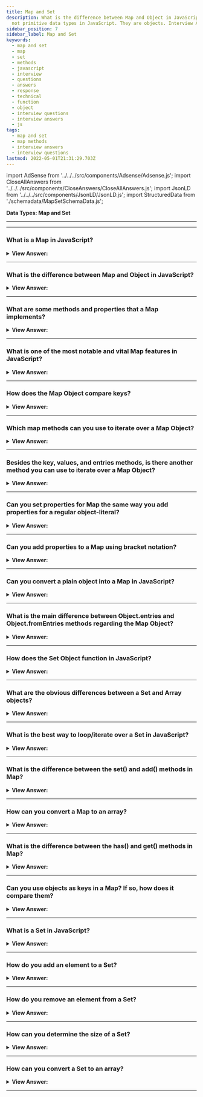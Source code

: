 ```yaml
---
title: Map and Set
description: What is the difference between Map and Object in JavaScript? Map and Set are
  not primitive data types in JavaScript. They are objects. Interview Answers
sidebar_position: 7
sidebar_label: Map and Set
keywords:
  - map and set
  - map
  - set
  - methods
  - javascript
  - interview
  - questions
  - answers
  - response
  - technical
  - function
  - object
  - interview questions
  - interview answers
  - js
tags:
  - map and set
  - map methods
  - interview answers
  - interview questions
lastmod: 2022-05-01T21:31:29.703Z
---
```


import AdSense from '../../../src/components/Adsense/Adsense.js';
import CloseAllAnswers from '../../../src/components/CloseAnswers/CloseAllAnswers.js';
import JsonLD from '../../../src/components/JsonLD/JsonLD.js';
import StructuredData from './schemadata/MapSetSchemaData.js';

<JsonLD data={StructuredData} />

<head>
  <title>Map and Set | JavaScript Frontend Phone Interview Answers</title>
</head>

**Data Types: Map and Set**

---

<AdSense />

---

<CloseAllAnswers />

### What is a Map in JavaScript?

<details>
  <summary><strong>View Answer:</strong></summary>
  <div>
  <div><strong>Interview Response:</strong> A map in JavaScript is a data structure that stores key-value pairs, allowing efficient lookup, insertion, and deletion operations based on the keys.</div><br />
  <div><strong className="codeExample">Code Example:</strong><br /><br />

  <div></div>

```js
// Creating a new Map
let myMap = new Map();

// Adding key-value pairs
myMap.set('name', 'John');
myMap.set('age', 30);

// Accessing values
console.log(myMap.get('name')); // Output: John
console.log(myMap.get('age')); // Output: 30

// Checking if a key exists
console.log(myMap.has('name')); // Output: true

// Deleting a key-value pair
myMap.delete('age');

// Checking the size of the Map
console.log(myMap.size); // Output: 1

// Clearing all key-value pairs
myMap.clear();
console.log(myMap.size); // Output: 0

```

  </div>
  </div>
</details>

---

### What is the difference between Map and Object in JavaScript?

<details>
  <summary><strong>View Answer:</strong></summary>
  <div>
  <div><strong>Interview Response:</strong> Maps are similar to objects in JavaScript, but they differ in their key types and methods. Maps allow any type of data as keys, have built-in iteration methods, and maintain key-value order, whereas objects only allow string or symbol keys and have fewer built-in methods.
  </div><br />
  <div><strong className="codeExample">Code Example:</strong> Different types as keys<br /><br />

  <div></div>

```js
let map = new Map();

map.set('1', 'str1'); // a string key
map.set(1, 'num1'); // a numeric key
map.set(true, 'bool1'); // a boolean key

// remember the regular Object? it would convert keys to string
// Map keeps the type, so these two are different:
console.log(map.get(1)); // 'num1'
console.log(map.get('1')); // 'str1'

console.log(map.size); // 3
```

  </div>
  </div>
</details>

---

### What are some methods and properties that a Map implements?

<details>
  <summary><strong>View Answer:</strong></summary>
  <div>
  <div><strong>Interview Response:</strong> Some methods and properties that a Map implements in JavaScript include set(), get(), delete(), has(), size, clear(), keys(), values(), and entries().<br /><br />
  <strong>Methods and properties are as follows:</strong><br /><br />
  <ul>
    <li>new Map() – constructs the map.</li>
    <li>map.set(key, value) — saves the value as a function of the key.</li>
    <li>map.get(key) – returns the value specified by the key or undefined if the key does not exist in the map.</li>
    <li>map.has(key) – If the key exists, it returns true; otherwise, it returns false.</li>
    <li>map.delete(key) - deletes the value specified by the key.</li>
    <li>map.clear() — clears the map completely.</li>
    <li>map.size – The number of elements currently on the map gets returned.</li>
  </ul>
</div><br />
  <div><strong className="codeExample">Code Example:</strong><br /><br />

  <div></div>

```js
let contacts = new Map();

// stores the value by the key
contacts.set('Raymond', { phone: '213-555-1234', address: '123 N 1st Ave' });

contacts.has('Jessie'); // false 'Jessie' does not exist

contacts.get('Hilary'); // returns undefined

// stores as the value by the key
contacts.set('Hilary', { phone: '617-555-4321', address: '321 S 2nd St' });

console.log(contacts); // Map returns Hilary and Raymond

contacts.delete('Raymond'); // deletes Raymond returns true

contacts.get('Hilary'); // returns values

console.log(contacts.size); // returns 1
```

  </div>
  </div>
</details>

---

### What is one of the most notable and vital Map features in JavaScript?

<details>
  <summary><strong>View Answer:</strong></summary>
  <div>
  <div><strong>Interview Response:</strong> Using objects as keys is one of the most notable and vital Map features. The same does not count for objects, We should note that using a string as a key in an object is fine, but we cannot use another object as a key.
</div><br />
  <div><strong className="codeExample">Code Example:</strong><br /><br />

  <div></div>

```js
let john = { name: 'John' };
let ben = { name: 'Ben' };

let visitsCountObj = {}; // try to use an object

visitsCountObj[ben] = 234; // try to use ben object as the key
visitsCountObj[john] = 123; // try to use john object as the key, ben object will get replaced

// That's what got written!
console.log(visitsCountObj['[object Object]']); // 123
console.log(visitsCountObj[ben]); // ben returns 123 because it was overwritten by john
```

  </div>
  </div>
</details>

---

### How does the Map Object compare keys?

<details>
  <summary><strong>View Answer:</strong></summary>
  <div>
  <div><strong>Interview Response:</strong> Map uses the algorithm 'SameValueZero'. It is roughly the same as strict equality ===, but the difference is that NaN is considered equal to NaN. So, NaN can be used as the key as well. This algorithm cannot be changed or customized.
</div>
  </div>
</details>

---

### Which map methods can you use to iterate over a Map Object?

<details>
  <summary><strong>View Answer:</strong></summary>
  <div>
  <div><strong>Interview Response:</strong> There are three Map methods that you can use to iterate over a map object, including the key, values, and entries methods.</div><br />
  <div><strong>Technical Response:</strong> There are three Map methods that you can use to iterate over a map, including the key, values, and entries methods. The keys method returns the keys within the Map. The entries method returns an iterable for entries [key, value]. At the same time, the Object.values method returns an iterable for values. Notable, by default entries, is used in the for…of loop. So, it is not necessary to invoke it explicitly. The iteration goes in the same order as the value insertion, and the map preserves this order, unlike regular Objects.
  </div><br />
  <div><strong className="codeExample">Code Example:</strong><br /><br />

  <div></div>

```js
let recipeMap = new Map([
  ['cucumber', 500],
  ['tomatoes', 350],
  ['onion', 50],
]);

// iterate over keys (vegetables)
for (let vegetable of recipeMap.keys()) {
  console.log(vegetable); // cucumber, tomatoes, onion
}

// iterate over values (amounts)
for (let amount of recipeMap.values()) {
  console.log(amount); // 500, 350, 50
}

let recipeMap = new Map([
  ['cucumber', 500],
  ['tomatoes', 350],
  ['onion', 50],
]);

// We can also iterate over entries using a forEach()
recipeMap.forEach((quantity, veg) => console.log(`${veg}, ${quantity}`));
```

  </div>
  </div>
</details>

---

### Besides the key, values, and entries methods, is there another method you can use to iterate over a Map Object?

<details>
  <summary><strong>View Answer:</strong></summary>
  <div>
  <div><strong>Interview Response:</strong> The forEach() method can also be used to iterate over a Map object in JavaScript, passing a callback function to execute on each key-value pair.</div><br />
  <div><strong>Technical Response:</strong> You can use forEach method to iterate over the Map Object. The forEach() method executes a provided function once for each Map entry. You should note that instead of producing a [key, value], as a result, it creates the opposite [value, key]. You can choose the format of your choice to meet the proposed outcome.
  </div><br />
  <div><strong className="codeExample">Code Example:</strong><br /><br />

  <div></div>

```js
let recipeMap = new Map([
  ['cucumber', 500],
  ['tomatoes', 350],
  ['onion', 50],
]);

// iterate over entries using a forEach()
recipeMap.forEach((quantity, veg) => console.log(`${veg}, ${quantity}`));
```

  </div>
  </div>
</details>

---

### Can you set properties for Map the same way you add properties for a regular object-literal?

<details>
  <summary><strong>View Answer:</strong></summary>
  <div>
  <div><strong>Interview Response:</strong> No, properties cannot be set for a Map in the same way as adding properties to a regular object-literal in JavaScript.
</div><br />
  <div><strong>Technical Response:</strong> Technically, yes, but it is not recommended because it uses the feature of a generic object. There is a significant loss of built-in Map methods like set and delete when it we transform it into a generic object.
</div><br />
  <div><strong className="codeExample">Code Example:</strong><br /><br />

  <div></div>

```js
// Wrong Way
let wrongMap = new Map();
wrongMap['bla'] = 'blaa';
wrongMap['bla2'] = 'blaaa2';

console.log(wrongMap); // Map { bla: 'blaa', bla2: 'blaaa2' }

// Any attempt to revert back to Maps built-in methods will fail

wrongMap.has('bla'); // false
wrongMap.delete('bla'); // false
console.log(wrongMap); // Map { bla: 'blaa', bla2: 'blaaa2' }

// Right way for storing data in the Map - set(key, value) method.

let contacts = new Map();
contacts.set('Jessie', { phone: '213-555-1234', address: '123 N 1st Ave' });
contacts.has('Jessie'); // true
contacts.get('Hilary'); // undefined
contacts.set('Hilary', { phone: '617-555-4321', address: '321 S 2nd St' });
contacts.get('Jessie'); // {phone: "213-555-1234", address: "123 N 1st Ave"}
contacts.delete('Raymond'); // false
contacts.delete('Jessie'); // true
console.log(contacts.size); // 1
```

  </div>
  </div>
</details>

---

### Can you add properties to a Map using bracket notation?

<details>
  <summary><strong>View Answer:</strong></summary>
  <div>
  <div><strong>Interview Response:</strong> Technically, yes, but it is not recommended because it uses the feature of a generic object. There is a significant loss of built-in Map methods like set and delete when we transform it into a generic object. It is better to use the set() method to add new key-value pairs to a Map.
  </div>
  </div>
</details>

---

### Can you convert a plain object into a Map in JavaScript?

<details>
  <summary><strong>View Answer:</strong></summary>
  <div>
  <div><strong>Interview Response:</strong> Yes, you can convert a plain object into a Map in JavaScript using the Map constructor and Object.entries().</div><br />
  <div><strong>Technical Response:</strong> Yes, if we have a plain object and would like to create a Map from it, we can use the built-in method Object.entries(obj) that returns an array of key/value pairs for an object precisely in that format.
  </div><br />
  <div><strong className="codeExample">Code Example:</strong><br /><br />

  <div></div>

```js
let obj = {
  name: 'John',
  age: 30,
};

let map = new Map(Object.entries(obj));

console.log(map.get('name')); // John
```

  </div>
  </div>
</details>

---

### What is the main difference between Object.entries and Object.fromEntries methods regarding the Map Object?

<details>
  <summary><strong>View Answer:</strong></summary>
  <div>
  <div><strong>Interview Response:</strong> Object.entries() returns an array of key-value pairs from an object, which can be used to create a new Map, while Object.fromEntries() creates an object from an array of key-value pairs, which can be converted to a Map.</div><br />
  <div><strong>Technical Response:</strong> If we have a plain object, and we would like to create a Map from it, then we can use the built-in method Object.entries(obj) that returns an array of key/value pairs for an object exactly in that format. The Object.fromEntries() method transforms a list of key-value (Map Object) pairs into an object. So, both have conversion components that are the opposite of one another.
  </div><br />
  <div><strong className="codeExample">Code Example:</strong> Object.fromEntries();<br /><br />

  <div></div>

```js
let map = new Map();
map.set('banana', 1);
map.set('orange', 2);
map.set('meat', 4);

let obj = Object.fromEntries(map.entries()); // make a plain object (*)

// done!
// obj = { banana: 1, orange: 2, meat: 4 }

console.log(obj.orange); // 2
```

  </div><br />
  <div><strong className="codeExample">Code Example:</strong> Object.entries();<br /><br />

  <div></div>

```js
let obj = {
  name: 'John',
  age: 30,
};

let map = new Map(Object.entries(obj));

console.log(map.get('name')); // John
```

  </div>
  </div>
</details>

---

### How does the Set Object function in JavaScript?

<details>
  <summary><strong>View Answer:</strong></summary>
  <div>
  <div><strong>Interview Response:</strong> The Set object is a special object that lets you store “unique” values of any type, whether primitive values or object references. It provides methods for adding, deleting, and checking the presence of values.</div><br />
  <div><strong>Technical Response:</strong> The Set object is a special object that lets you store unique values of any type, whether primitive values or object references. The Set() constructor creates the base structure of the object. The main feature is that repeated calls of set.add(value) with the same value do not do anything, and that is why each value appears in a Set only once.
  </div><br />
  <div><strong className="codeExample">Code Example:</strong><br /><br />

  <div></div>

```js
let set = new Set();

let john = { name: 'John' };
let pete = { name: 'Pete' };
let mary = { name: 'Mary' };

// visits, some users come multiple times
set.add(john);
set.add(pete);
set.add(mary);
set.add(john);
set.add(mary);

// set keeps only unique values
console.log(set.size); // 3

for (let user of set) {
  console.log(user.name); // John (then Pete and Mary)
}
```

  </div>
  </div>
</details>

---

### What are the obvious differences between a Set and Array objects?

<details>
  <summary><strong>View Answer:</strong></summary>
  <div>
  <div><strong>Interview Response:</strong> The main difference is that Set only allows unique data values, while an Array allows duplicates.</div><br />
  <div><strong>Technical Response:</strong> Well, in general, Array is a type of structure representing a block of data (numbers, objects) allocated in consecutive memory. Set, more familiar as a Math concept, is an abstract data type that contains only distinct elements/objects without the need of being allocated orderly by index. Array and Set are technically different concepts in JavaScript. One of the most significant differences here, you may notice, is that elements in Array can be duplicated (unless you tell it not to be), and in Set, they just cannot (regardless of what you decide). In addition, Array is an “indexed collection” type of data structure, while Set is considered a “keyed collection”.
  </div><br />
  <div><strong className="codeExample">Code Example:</strong><br /><br />

  <div></div>

```js
// Array
let array = [1, 2, 2, 3];
console.log(array[1]); // outputs: 2
console.log(array.length); // outputs: 4

// Set
let set = new Set([1, 2, 2, 3]);
console.log(set.has(2)); // outputs: true
console.log(set.size); // outputs: 3, because "2" only counts once.
```

  </div>
  </div>
</details>

---

### What is the best way to loop/iterate over a Set in JavaScript?

<details>
  <summary><strong>View Answer:</strong></summary>
  <div>
  <div><strong>Interview Response:</strong> The best way to iterate over a Set in JavaScript is using the for...of loop or the forEach() method. Both options provide a clean and concise syntax for iterating through all elements of the Set.</div><br />
  <div><strong>Technical Response:</strong> There are two ways to iterate over a Set() in JavaScript. The for..of and forEach loops. You can also use a traditional iterative for loop, but it is much more complex and not recommended (Ninja Code).
  </div><br />
  <div><strong className="codeExample">Code Example:</strong> Iteration over Set using for..of and forEach<br /><br />

  <div></div>

```js
let set = new Set(['oranges', 'apples', 'bananas']);

for (let value of set) console.log(value);

// the same with forEach:
set.forEach((value, valueAgain, set) => {
  console.log(value);
});
```

  </div><br />
  <div><strong className="codeExample">Code Example:</strong> Traditional iterative for loop over Set() object… (for..of or forEach is recommended)<br /><br />

  <div></div>

```js
let set = new Set(['oranges', 'apples', 'bananas']);

for (let i = set.values(), val = null; (val = i.next().value); ) {
  console.log(val);
}
```

---

:::note
You can also use a traditional iterative for loop, but it is much more complex and not recommended.
:::

  </div>
  </div>
</details>

---

### What is the difference between the set() and add() methods in Map?

<details>
  <summary><strong>View Answer:</strong></summary>
  <div>
  <div><strong>Interview Response:</strong> The Map object in JavaScript only has a set(key, value) method for adding key-value pairs. add() method doesn't exist in Map but is used in Set objects to add unique values.
  </div><br />
  <div><strong className="codeExample">Code Example:</strong><br /><br />

  <div></div>

Here is a simple JavaScript code example showing the use of `set()` in a `Map` and `add()` in a `Set`:

```javascript
// Map
let map = new Map();
map.set('key1', 'value1');
console.log(map.get('key1')); // outputs: 'value1'

// Set
let set = new Set();
set.add('value1');
console.log(set.has('value1')); // outputs: true
```

In the above example, `set()` is used to add key-value pairs to the `Map` and `add()` is used to add unique values to the `Set`.

  </div>
  </div>
</details>

---

### How can you convert a Map to an array?

<details>
  <summary><strong>View Answer:</strong></summary>
  <div>
  <div><strong>Interview Response:</strong> You can convert a Map to an array using the Array.from() method or the spread operator (...), like this: Array.from(map) or [...map]. Both return an array of [key, value] pairs.
  </div><br />
  <div><strong className="codeExample">Code Example:</strong><br /><br />

  <div></div>

```js
let map = new Map();
map.set('key1', 'value1');
map.set('key2', 'value2');

// Convert Map to Array using Array.from()
let array1 = Array.from(map);
console.log(array1); // outputs: [ ['key1', 'value1'], ['key2', 'value2'] ]

// Convert Map to Array using spread operator
let array2 = [...map];
console.log(array2); // outputs: [ ['key1', 'value1'], ['key2', 'value2'] ]`
```

  </div>
  </div>
</details>

---

### What is the difference between the has() and get() methods in Map?

<details>
  <summary><strong>View Answer:</strong></summary>
  <div>
  <div><strong>Interview Response:</strong> The `has(key)` method in Map checks if a key exists and returns a boolean. The `get(key)` method retrieves the value associated with the key, or `undefined` if the key doesn't exist.
  </div><br />
  <div><strong className="codeExample">Code Example:</strong><br /><br />

  <div></div>

Here's a simple JavaScript code example showing the use of `has()` and `get()` in a `Map`:

```javascript
let map = new Map();
map.set('key1', 'value1');

console.log(map.has('key1')); // outputs: true
console.log(map.get('key1')); // outputs: 'value1'

console.log(map.has('key2')); // outputs: false
console.log(map.get('key2')); // outputs: undefined
```

In the above example, `has('key1')` returns true because 'key1' exists in the map, and `get('key1')` returns 'value1' which is the value associated with 'key1'. However, 'key2' does not exist in the map, so `has('key2')` returns false and `get('key2')` returns undefined.

  </div>
  </div>
</details>

---

### Can you use objects as keys in a Map? If so, how does it compare them?

<details>
  <summary><strong>View Answer:</strong></summary>
  <div>
  <div><strong>Interview Response:</strong> Yes, you can use objects as keys in a `Map`. They are compared using the `SameValueZero` algorithm, so each object is considered distinct unless it's the same instance.
  </div><br />
  <div><strong className="codeExample">Code Example:</strong><br /><br />

  <div></div>

Here's a JavaScript code example showing how to use objects as keys in a `Map`:

```javascript
let obj1 = {name: 'Object 1'};
let obj2 = {name: 'Object 2'};

let map = new Map();
map.set(obj1, 'value1');

console.log(map.has(obj1)); // outputs: true
console.log(map.get(obj1)); // outputs: 'value1'

console.log(map.has(obj2)); // outputs: false
console.log(map.get(obj2)); // outputs: undefined
```

In this example, `obj1` and `obj2` are different instances, so they are considered distinct keys. `map.has(obj2)` returns false and `map.get(obj2)` returns undefined, even though `obj1` and `obj2` have the same structure.

  </div>
  </div>
</details>

---

### What is a Set in JavaScript?

<details>
  <summary><strong>View Answer:</strong></summary>
  <div>
  <div><strong>Interview Response:</strong> In JavaScript, a Set is a built-in object that allows the creation of a collection of unique values. Each value in a Set may only occur once.
  </div><br />
  <div><strong className="codeExample">Code Example:</strong><br /><br />

  <div></div>

```js
let set = new Set();

// Adding values to the set
set.add(1);
set.add('Hello');
set.add(true);

console.log(set.size); // outputs: 3

// Checking if a value exists in the set
console.log(set.has('Hello')); // outputs: true
console.log(set.has(2)); // outputs: false

// Deleting a value from the set
set.delete(1);
console.log(set.size); // outputs: 2

// Iterating over the set
for (let item of set) {
  console.log(item);
}
```

  </div>
  </div>
</details>

---

### How do you add an element to a Set?

<details>
  <summary><strong>View Answer:</strong></summary>
  <div>
  <div><strong>Interview Response:</strong> You can add an element to a Set using the add() method, which takes the element as an argument and adds it to the Set.
  </div><br />
  <div><strong className="codeExample">Code Example:</strong><br /><br />

  <div></div>

```js
let set = new Set();

// Adding elements to the set
set.add(1);
set.add('Hello');
set.add(true);

console.log(set); // outputs: Set { 1, 'Hello', true }
```

  </div>
  </div>
</details>

---

### How do you remove an element from a Set?

<details>
  <summary><strong>View Answer:</strong></summary>
  <div>
  <div><strong>Interview Response:</strong> You can remove an element from a Set using the delete() method, which takes the element as an argument and removes it from the Set.
  </div><br />
  <div><strong className="codeExample">Code Example:</strong><br /><br />

  <div></div>

```js
let set = new Set();

// Adding elements to the set
set.add(1);
set.add('Hello');
set.add(true);

console.log(set); // outputs: Set { 1, 'Hello', true }

// Removing an element from the set
set.delete('Hello');

console.log(set); // outputs: Set { 1, true }
```

  </div>
  </div>
</details>

---

### How can you determine the size of a Set?

<details>
  <summary><strong>View Answer:</strong></summary>
  <div>
  <div><strong>Interview Response:</strong> You can determine the size of a Set using the size property, which returns the number of elements in the Set.
  </div><br />
  <div><strong className="codeExample">Code Example:</strong><br /><br />

  <div></div>

```js
let set = new Set();

// Adding elements to the set
set.add(1);
set.add('Hello');
set.add(true);

console.log(set.size); // outputs: 3
```

  </div>
  </div>
</details>

---

### How can you convert a Set to an array?

<details>
  <summary><strong>View Answer:</strong></summary>
  <div>
  <div><strong>Interview Response:</strong> You can convert a Set to an array using the Array.from() method or the spread operator [...mySet].
  </div><br />
  <div><strong className="codeExample">Code Example:</strong><br /><br />

  <div></div>

```js
let set = new Set();
set.add(1);
set.add('Hello');
set.add(true);

// Convert Set to Array using Array.from()
let array1 = Array.from(set);
console.log(array1); // outputs: [1, 'Hello', true]

// Convert Set to Array using spread operator
let array2 = [...set];
console.log(array2); // outputs: [1, 'Hello', true]
```

  </div>
  </div>
</details>

---
